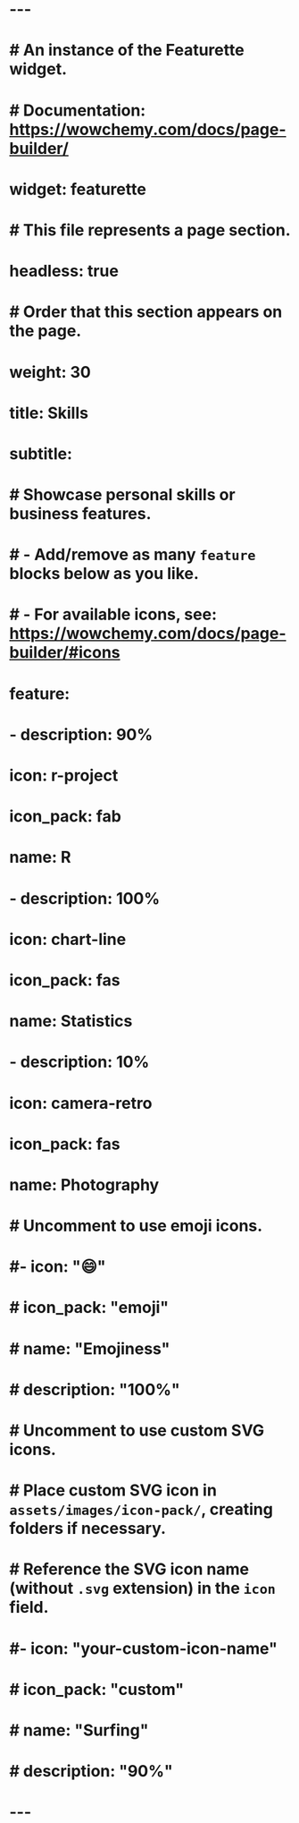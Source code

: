 # ---
# # An instance of the Featurette widget.
# # Documentation: https://wowchemy.com/docs/page-builder/
# widget: featurette
# 
# # This file represents a page section.
# headless: true
# 
# # Order that this section appears on the page.
# weight: 30
# 
# title: Skills
# subtitle:
# 
# # Showcase personal skills or business features.
# # - Add/remove as many `feature` blocks below as you like.
# # - For available icons, see: https://wowchemy.com/docs/page-builder/#icons
# feature:
# - description: 90%
#   icon: r-project
#   icon_pack: fab
#   name: R
# - description: 100%
#   icon: chart-line
#   icon_pack: fas
#   name: Statistics
# - description: 10%
#   icon: camera-retro
#   icon_pack: fas
#   name: Photography
# 
# # Uncomment to use emoji icons.
# #- icon: ":smile:"
# #  icon_pack: "emoji"
# #  name: "Emojiness"
# #  description: "100%"  
# 
# # Uncomment to use custom SVG icons.
# # Place custom SVG icon in `assets/images/icon-pack/`, creating folders if necessary.
# # Reference the SVG icon name (without `.svg` extension) in the `icon` field.
# #- icon: "your-custom-icon-name"
# #  icon_pack: "custom"
# #  name: "Surfing"
# #  description: "90%"
# ---
